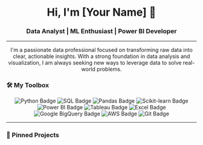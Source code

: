 <h1 align="center">Hi, I'm [Your Name] 👋</h1>

<h3 align="center">Data Analyst | ML Enthusiast | Power BI Developer</h3>

---

<p align="center">
  I'm a passionate data professional focused on transforming raw data into clear, actionable insights. With a strong foundation in data analysis and visualization, I am always seeking new ways to leverage data to solve real-world problems.
</p>

### 🛠️ My Toolbox

<p align="center">
  <img src="https://img.shields.io/badge/Python-3776AB?style=for-the-badge&logo=python&logoColor=white" alt="Python Badge" />
  <img src="https://img.shields.io/badge/SQL-4479A1?style=for-the-badge&logo=mysql&logoColor=white" alt="SQL Badge" />
  <img src="https://img.shields.io/badge/Pandas-150458?style=for-the-badge&logo=pandas&logoColor=white" alt="Pandas Badge" />
  <img src="https://img.shields.io/badge/scikit--learn-F7931E?style=for-the-badge&logo=scikit-learn&logoColor=white" alt="Scikit-learn Badge" />
  <img src="https://img.shields.io/badge/Power%20BI-F2C811?style=for-the-badge&logo=power-bi&logoColor=black" alt="Power BI Badge" />
  <img src="https://img.shields.io/badge/Tableau-E97627?style=for-the-badge&logo=tableau&logoColor=white" alt="Tableau Badge" />
  <img src="https://img.shields.io/badge/Microsoft%20Excel-217346?style=for-the-badge&logo=microsoft-excel&logoColor=white" alt="Excel Badge" />
  <img src="https://img.shields.io/badge/Google%20BigQuery-4285F4?style=for-the-badge&logo=google-cloud&logoColor=white" alt="Google BigQuery Badge" />
  <img src="https://img.shields.io/badge/AWS-232F3E?style=for-the-badge&logo=amazon-aws&logoColor=white" alt="AWS Badge" />
  <img src="https://img.shields.io/badge/Git-F05032?style=for-the-badge&logo=git&logoColor=white" alt="Git Badge" />
</p>

---

### 💼 Pinned Projects









